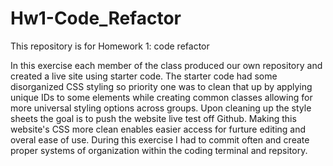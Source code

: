 # Hw1-Code_Refactor
This repository is for Homework 1: code refactor

In this exercise each member of the class produced our own repository and created a live site using starter code.
The starter code had some disorganized CSS styling so priority one was to clean that up by applying unique IDs to some elements while creating common classes allowing for more universal styling options across groups.
Upon cleaning up the style sheets the goal is to push the website live test off Github.
Making this website's CSS more clean enables easier access for furture editing and overal ease of use.
During this exercise I had to commit often and create proper systems of organization within the coding terminal and repsitory.